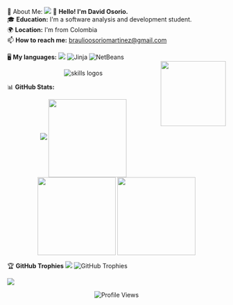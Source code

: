 
💫 About Me:
  <img src="https://user-images.githubusercontent.com/73097560/115834477-dbab4500-a447-11eb-908a-139a6edaec5c.gif">
👋 **Hello! I'm David Osorio.**  
🎓 **Education:** I'm a software analysis and development student.  
🌍 **Location:** I'm from Colombia  
📫 **How to reach me:** braulioosoriomartinez@gmail.com  



🖥️ **My languages:**
<img src="https://user-images.githubusercontent.com/73097560/115834477-dbab4500-a447-11eb-908a-139a6edaec5c.gif">
<img align="right" style="margin-top: 20px;" height="150" src="https://media.tenor.com/0c728qn5y6cAAAAi/gengar-pokemon.gif"/>
![Jinja](https://img.shields.io/badge/jinja-white.svg?style=for-the-badge&logo=jinja&logoColor=black) ![NetBeans](https://img.shields.io/badge/NetBeans-1B6AC6?style=for-the-badge&logo=Apache-NetBeans-IDE&logoColor=white)



<div align="center">
  <img src="https://skillicons.dev/icons?i=visualstudio,vscode,supabase,react,py,php,npm,notion,nodejs,mysql,laravel,js,java,html,github,fastapi,git,figma,express,discord,css,bootstrap,androidstudio,anaconda,mongodb,spring,cs,dotnet" alt="skills logos" />
</div>

📊 **GitHub Stats:**
<div align="center">
<img src="https://user-images.githubusercontent.com/73097560/115834477-dbab4500-a447-11eb-908a-139a6edaec5c.gif">
  
<img align="center" src="http://github-profile-summary-cards.vercel.app/api/cards/stats?username=BraulioOsorio&theme=midnight_purple" height="180em" />

<img align="center" src="http://github-profile-summary-cards.vercel.app/api/cards/repos-per-language?username=BraulioOsorio&theme=midnight_purple" height="180em" />

<img align="center" src="http://github-profile-summary-cards.vercel.app/api/cards/profile-details?username=BraulioOsorio&theme=midnight_purple" height="180em" />

</div>

🏆 **GitHub Trophies**
<img src="https://user-images.githubusercontent.com/73097560/115834477-dbab4500-a447-11eb-908a-139a6edaec5c.gif">
![GitHub Trophies](https://github-profile-trophy.vercel.app/?username=BraulioOsorio&theme=radical&no-frame=true&no-bg=true&margin-w=4)

<img src="https://user-images.githubusercontent.com/73097560/115834477-dbab4500-a447-11eb-908a-139a6edaec5c.gif">

<div align="center">
  
![Profile Views](https://komarev.com/ghpvc/?username=BraulioOsorio&label=Profile+Views&color=8A2BE2&style=flat-square)

</div>

<!-- Proudly created with GPRM ( https://gprm.itsvg.in ) -->
